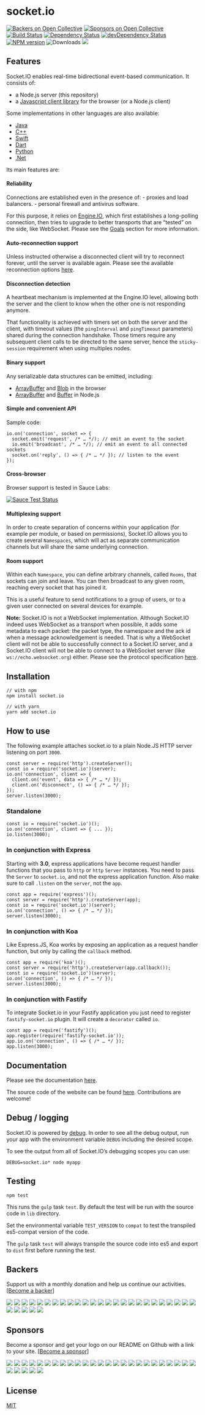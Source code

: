 socket.io
=========

[](https://repl.it/github/socketio/socket.io) [![Backers on Open Collective](https://opencollective.com/socketio/backers/badge.svg)](#backers) [![Sponsors on Open Collective](https://opencollective.com/socketio/sponsors/badge.svg)](#sponsors) [![Build Status](https://github.com/socketio/socket.io/workflows/CI/badge.svg)](https://github.com/socketio/socket.io/actions) [![Dependency Status](https://david-dm.org/socketio/socket.io.svg)](https://david-dm.org/socketio/socket.io) [![devDependency Status](https://david-dm.org/socketio/socket.io/dev-status.svg)](https://david-dm.org/socketio/socket.io#info=devDependencies) [![NPM version](https://badge.fury.io/js/socket.io.svg)](https://www.npmjs.com/package/socket.io) ![Downloads](https://img.shields.io/npm/dm/socket.io.svg?style=flat) [![](https://slackin-socketio.now.sh/badge.svg)](https://slackin-socketio.now.sh)

Features
--------

Socket.IO enables real-time bidirectional event-based communication. It consists of:

-   a Node.js server (this repository)
-   a [Javascript client library](https://github.com/socketio/socket.io-client) for the browser (or a Node.js client)

Some implementations in other languages are also available:

-   [Java](https://github.com/socketio/socket.io-client-java)
-   [C++](https://github.com/socketio/socket.io-client-cpp)
-   [Swift](https://github.com/socketio/socket.io-client-swift)
-   [Dart](https://github.com/rikulo/socket.io-client-dart)
-   [Python](https://github.com/miguelgrinberg/python-socketio)
-   [.Net](https://github.com/Quobject/SocketIoClientDotNet)

Its main features are:

#### Reliability

Connections are established even in the presence of: - proxies and load balancers. - personal firewall and antivirus software.

For this purpose, it relies on [Engine.IO](https://github.com/socketio/engine.io), which first establishes a long-polling connection, then tries to upgrade to better transports that are “tested” on the side, like WebSocket. Please see the [Goals](https://github.com/socketio/engine.io#goals) section for more information.

#### Auto-reconnection support

Unless instructed otherwise a disconnected client will try to reconnect forever, until the server is available again. Please see the available reconnection options [here](https://socket.io/docs/v3/client-api/#new-Manager-url-options).

#### Disconnection detection

A heartbeat mechanism is implemented at the Engine.IO level, allowing both the server and the client to know when the other one is not responding anymore.

That functionality is achieved with timers set on both the server and the client, with timeout values (the `pingInterval` and `pingTimeout` parameters) shared during the connection handshake. Those timers require any subsequent client calls to be directed to the same server, hence the `sticky-session` requirement when using multiples nodes.

#### Binary support

Any serializable data structures can be emitted, including:

-   [ArrayBuffer](https://developer.mozilla.org/en-US/docs/Web/JavaScript/Reference/Global_Objects/ArrayBuffer) and [Blob](https://developer.mozilla.org/en-US/docs/Web/API/Blob) in the browser
-   [ArrayBuffer](https://developer.mozilla.org/en-US/docs/Web/JavaScript/Reference/Global_Objects/ArrayBuffer) and [Buffer](https://nodejs.org/api/buffer.html) in Node.js

#### Simple and convenient API

Sample code:

    io.on('connection', socket => {
      socket.emit('request', /* … */); // emit an event to the socket
      io.emit('broadcast', /* … */); // emit an event to all connected sockets
      socket.on('reply', () => { /* … */ }); // listen to the event
    });

#### Cross-browser

Browser support is tested in Sauce Labs:

[![Sauce Test Status](https://saucelabs.com/browser-matrix/socket.svg)](https://saucelabs.com/u/socket)

#### Multiplexing support

In order to create separation of concerns within your application (for example per module, or based on permissions), Socket.IO allows you to create several `Namespaces`, which will act as separate communication channels but will share the same underlying connection.

#### Room support

Within each `Namespace`, you can define arbitrary channels, called `Rooms`, that sockets can join and leave. You can then broadcast to any given room, reaching every socket that has joined it.

This is a useful feature to send notifications to a group of users, or to a given user connected on several devices for example.

**Note:** Socket.IO is not a WebSocket implementation. Although Socket.IO indeed uses WebSocket as a transport when possible, it adds some metadata to each packet: the packet type, the namespace and the ack id when a message acknowledgement is needed. That is why a WebSocket client will not be able to successfully connect to a Socket.IO server, and a Socket.IO client will not be able to connect to a WebSocket server (like `ws://echo.websocket.org`) either. Please see the protocol specification [here](https://github.com/socketio/socket.io-protocol).

Installation
------------

    // with npm
    npm install socket.io

    // with yarn
    yarn add socket.io

How to use
----------

The following example attaches socket.io to a plain Node.JS HTTP server listening on port `3000`.

    const server = require('http').createServer();
    const io = require('socket.io')(server);
    io.on('connection', client => {
      client.on('event', data => { /* … */ });
      client.on('disconnect', () => { /* … */ });
    });
    server.listen(3000);

### Standalone

    const io = require('socket.io')();
    io.on('connection', client => { ... });
    io.listen(3000);

### In conjunction with Express

Starting with **3.0**, express applications have become request handler functions that you pass to `http` or `http` `Server` instances. You need to pass the `Server` to `socket.io`, and not the express application function. Also make sure to call `.listen` on the `server`, not the `app`.

    const app = require('express')();
    const server = require('http').createServer(app);
    const io = require('socket.io')(server);
    io.on('connection', () => { /* … */ });
    server.listen(3000);

### In conjunction with Koa

Like Express.JS, Koa works by exposing an application as a request handler function, but only by calling the `callback` method.

    const app = require('koa')();
    const server = require('http').createServer(app.callback());
    const io = require('socket.io')(server);
    io.on('connection', () => { /* … */ });
    server.listen(3000);

### In conjunction with Fastify

To integrate Socket.io in your Fastify application you just need to register `fastify-socket.io` plugin. It will create a `decorator` called `io`.

    const app = require('fastify')();
    app.register(require('fastify-socket.io'));
    app.io.on('connection', () => { /* … */ });
    app.listen(3000);

Documentation
-------------

Please see the documentation [here](https://socket.io/docs/).

The source code of the website can be found [here](https://github.com/socketio/socket.io-website). Contributions are welcome!

Debug / logging
---------------

Socket.IO is powered by [debug](https://github.com/visionmedia/debug). In order to see all the debug output, run your app with the environment variable `DEBUG` including the desired scope.

To see the output from all of Socket.IO’s debugging scopes you can use:

    DEBUG=socket.io* node myapp

Testing
-------

    npm test

This runs the `gulp` task `test`. By default the test will be run with the source code in `lib` directory.

Set the environmental variable `TEST_VERSION` to `compat` to test the transpiled es5-compat version of the code.

The `gulp` task `test` will always transpile the source code into es5 and export to `dist` first before running the test.

Backers
-------

Support us with a monthly donation and help us continue our activities. \[[Become a backer](https://opencollective.com/socketio#backer)\]

[![](https://opencollective.com/socketio/backer/0/avatar.svg)](https://opencollective.com/socketio/backer/0/website) [![](https://opencollective.com/socketio/backer/1/avatar.svg)](https://opencollective.com/socketio/backer/1/website) [![](https://opencollective.com/socketio/backer/2/avatar.svg)](https://opencollective.com/socketio/backer/2/website) [![](https://opencollective.com/socketio/backer/3/avatar.svg)](https://opencollective.com/socketio/backer/3/website) [![](https://opencollective.com/socketio/backer/4/avatar.svg)](https://opencollective.com/socketio/backer/4/website) [![](https://opencollective.com/socketio/backer/5/avatar.svg)](https://opencollective.com/socketio/backer/5/website) [![](https://opencollective.com/socketio/backer/6/avatar.svg)](https://opencollective.com/socketio/backer/6/website) [![](https://opencollective.com/socketio/backer/7/avatar.svg)](https://opencollective.com/socketio/backer/7/website) [![](https://opencollective.com/socketio/backer/8/avatar.svg)](https://opencollective.com/socketio/backer/8/website) [![](https://opencollective.com/socketio/backer/9/avatar.svg)](https://opencollective.com/socketio/backer/9/website) [![](https://opencollective.com/socketio/backer/10/avatar.svg)](https://opencollective.com/socketio/backer/10/website) [![](https://opencollective.com/socketio/backer/11/avatar.svg)](https://opencollective.com/socketio/backer/11/website) [![](https://opencollective.com/socketio/backer/12/avatar.svg)](https://opencollective.com/socketio/backer/12/website) [![](https://opencollective.com/socketio/backer/13/avatar.svg)](https://opencollective.com/socketio/backer/13/website) [![](https://opencollective.com/socketio/backer/14/avatar.svg)](https://opencollective.com/socketio/backer/14/website) [![](https://opencollective.com/socketio/backer/15/avatar.svg)](https://opencollective.com/socketio/backer/15/website) [![](https://opencollective.com/socketio/backer/16/avatar.svg)](https://opencollective.com/socketio/backer/16/website) [![](https://opencollective.com/socketio/backer/17/avatar.svg)](https://opencollective.com/socketio/backer/17/website) [![](https://opencollective.com/socketio/backer/18/avatar.svg)](https://opencollective.com/socketio/backer/18/website) [![](https://opencollective.com/socketio/backer/19/avatar.svg)](https://opencollective.com/socketio/backer/19/website) [![](https://opencollective.com/socketio/backer/20/avatar.svg)](https://opencollective.com/socketio/backer/20/website) [![](https://opencollective.com/socketio/backer/21/avatar.svg)](https://opencollective.com/socketio/backer/21/website) [![](https://opencollective.com/socketio/backer/22/avatar.svg)](https://opencollective.com/socketio/backer/22/website) [![](https://opencollective.com/socketio/backer/23/avatar.svg)](https://opencollective.com/socketio/backer/23/website) [![](https://opencollective.com/socketio/backer/24/avatar.svg)](https://opencollective.com/socketio/backer/24/website) [![](https://opencollective.com/socketio/backer/25/avatar.svg)](https://opencollective.com/socketio/backer/25/website) [![](https://opencollective.com/socketio/backer/26/avatar.svg)](https://opencollective.com/socketio/backer/26/website) [![](https://opencollective.com/socketio/backer/27/avatar.svg)](https://opencollective.com/socketio/backer/27/website) [![](https://opencollective.com/socketio/backer/28/avatar.svg)](https://opencollective.com/socketio/backer/28/website) [![](https://opencollective.com/socketio/backer/29/avatar.svg)](https://opencollective.com/socketio/backer/29/website)

Sponsors
--------

Become a sponsor and get your logo on our README on Github with a link to your site. \[[Become a sponsor](https://opencollective.com/socketio#sponsor)\]

[![](https://opencollective.com/socketio/sponsor/0/avatar.svg)](https://opencollective.com/socketio/sponsor/0/website) [![](https://opencollective.com/socketio/sponsor/1/avatar.svg)](https://opencollective.com/socketio/sponsor/1/website) [![](https://opencollective.com/socketio/sponsor/2/avatar.svg)](https://opencollective.com/socketio/sponsor/2/website) [![](https://opencollective.com/socketio/sponsor/3/avatar.svg)](https://opencollective.com/socketio/sponsor/3/website) [![](https://opencollective.com/socketio/sponsor/4/avatar.svg)](https://opencollective.com/socketio/sponsor/4/website) [![](https://opencollective.com/socketio/sponsor/5/avatar.svg)](https://opencollective.com/socketio/sponsor/5/website) [![](https://opencollective.com/socketio/sponsor/6/avatar.svg)](https://opencollective.com/socketio/sponsor/6/website) [![](https://opencollective.com/socketio/sponsor/7/avatar.svg)](https://opencollective.com/socketio/sponsor/7/website) [![](https://opencollective.com/socketio/sponsor/8/avatar.svg)](https://opencollective.com/socketio/sponsor/8/website) [![](https://opencollective.com/socketio/sponsor/9/avatar.svg)](https://opencollective.com/socketio/sponsor/9/website) [![](https://opencollective.com/socketio/sponsor/10/avatar.svg)](https://opencollective.com/socketio/sponsor/10/website) [![](https://opencollective.com/socketio/sponsor/11/avatar.svg)](https://opencollective.com/socketio/sponsor/11/website) [![](https://opencollective.com/socketio/sponsor/12/avatar.svg)](https://opencollective.com/socketio/sponsor/12/website) [![](https://opencollective.com/socketio/sponsor/13/avatar.svg)](https://opencollective.com/socketio/sponsor/13/website) [![](https://opencollective.com/socketio/sponsor/14/avatar.svg)](https://opencollective.com/socketio/sponsor/14/website) [![](https://opencollective.com/socketio/sponsor/15/avatar.svg)](https://opencollective.com/socketio/sponsor/15/website) [![](https://opencollective.com/socketio/sponsor/16/avatar.svg)](https://opencollective.com/socketio/sponsor/16/website) [![](https://opencollective.com/socketio/sponsor/17/avatar.svg)](https://opencollective.com/socketio/sponsor/17/website) [![](https://opencollective.com/socketio/sponsor/18/avatar.svg)](https://opencollective.com/socketio/sponsor/18/website) [![](https://opencollective.com/socketio/sponsor/19/avatar.svg)](https://opencollective.com/socketio/sponsor/19/website) [![](https://opencollective.com/socketio/sponsor/20/avatar.svg)](https://opencollective.com/socketio/sponsor/20/website) [![](https://opencollective.com/socketio/sponsor/21/avatar.svg)](https://opencollective.com/socketio/sponsor/21/website) [![](https://opencollective.com/socketio/sponsor/22/avatar.svg)](https://opencollective.com/socketio/sponsor/22/website) [![](https://opencollective.com/socketio/sponsor/23/avatar.svg)](https://opencollective.com/socketio/sponsor/23/website) [![](https://opencollective.com/socketio/sponsor/24/avatar.svg)](https://opencollective.com/socketio/sponsor/24/website) [![](https://opencollective.com/socketio/sponsor/25/avatar.svg)](https://opencollective.com/socketio/sponsor/25/website) [![](https://opencollective.com/socketio/sponsor/26/avatar.svg)](https://opencollective.com/socketio/sponsor/26/website) [![](https://opencollective.com/socketio/sponsor/27/avatar.svg)](https://opencollective.com/socketio/sponsor/27/website) [![](https://opencollective.com/socketio/sponsor/28/avatar.svg)](https://opencollective.com/socketio/sponsor/28/website) [![](https://opencollective.com/socketio/sponsor/29/avatar.svg)](https://opencollective.com/socketio/sponsor/29/website)

License
-------

[MIT](LICENSE)
